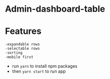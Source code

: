# Admin-dashboard-table


# Features
    -expandable rows
    -selectable rows
    -sorting
    -mobile first


* run ```yarn``` to install npm packages
* then ```yarn start``` to run app

